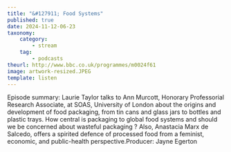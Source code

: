 ```yaml
---
title: "&#127911; Food Systems"
published: true
date: 2024-11-12-06-23
taxonomy:
    category:
        - stream
    tag:
        - podcasts
theurl: http://www.bbc.co.uk/programmes/m0024f61
image: artwork-resized.JPEG
template: listen
---
```


Episode summary: Laurie Taylor talks to Ann Murcott, Honorary Professorial Research Associate, at SOAS, University of London about the origins and development of food packaging, from tin cans and glass jars to bottles and plastic trays. How central is packaging to global food systems and should we be concerned about wasteful packaging ? Also, Anastacia Marx de Salcedo, offers a spirited defence of processed food from a feminist, economic, and public-health perspective.Producer: Jayne Egerton
